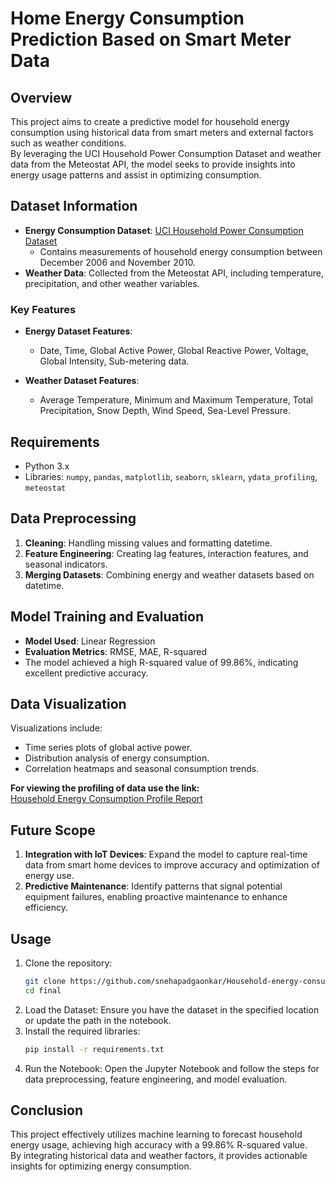 # Home Energy Consumption Prediction Based on Smart Meter Data

## Overview
This project aims to create a predictive model for household energy consumption using historical data from smart meters and external factors such as weather conditions. \
By leveraging the UCI Household Power Consumption Dataset and weather data from the Meteostat API, the model seeks to provide insights into energy usage patterns and assist in optimizing consumption.

## Dataset Information
- **Energy Consumption Dataset**: [UCI Household Power Consumption Dataset](https://archive.ics.uci.edu/dataset/235/individual+household+electric+power+consumption)
  - Contains measurements of household energy consumption between December 2006 and November 2010.
- **Weather Data**: Collected from the Meteostat API, including temperature, precipitation, and other weather variables.

### Key Features
- **Energy Dataset Features**:
  - Date, Time, Global Active Power, Global Reactive Power, Voltage, Global Intensity, Sub-metering data.
  
- **Weather Dataset Features**:
  - Average Temperature, Minimum and Maximum Temperature, Total Precipitation, Snow Depth, Wind Speed, Sea-Level Pressure.

## Requirements
- Python 3.x
- Libraries: `numpy`, `pandas`, `matplotlib`, `seaborn`, `sklearn`, `ydata_profiling`, `meteostat`

## Data Preprocessing
1. **Cleaning**: Handling missing values and formatting datetime.
2. **Feature Engineering**: Creating lag features, interaction features, and seasonal indicators.
3. **Merging Datasets**: Combining energy and weather datasets based on datetime.

## Model Training and Evaluation
- **Model Used**: Linear Regression
- **Evaluation Metrics**: RMSE, MAE, R-squared
- The model achieved a high R-squared value of 99.86%, indicating excellent predictive accuracy.

## Data Visualization
Visualizations include:
- Time series plots of global active power.
- Distribution analysis of energy consumption.
- Correlation heatmaps and seasonal consumption trends.

**For viewing the profiling of data use the link:** \
[Household Energy Consumption Profile Report](https://venkadesh.github.io/Household-energy-consumption-prediction/household_consumption_profile_report.html)

## Future Scope
1. **Integration with IoT Devices**: Expand the model to capture real-time data from smart home devices to improve accuracy and optimization of energy use.
2. **Predictive Maintenance**: Identify patterns that signal potential equipment failures, enabling proactive maintenance to enhance efficiency.

## Usage
1. Clone the repository:
   ```bash
   git clone https://github.com/snehapadgaonkar/Household-energy-consumption-prediction.git
   cd final
2. Load the Dataset: Ensure you have the dataset in the specified location or update the path in the notebook.
3. Install the required libraries:
   ```bash
   pip install -r requirements.txt
4. Run the Notebook: Open the Jupyter Notebook and follow the steps for data preprocessing, feature engineering, and model evaluation.

## Conclusion
This project effectively utilizes machine learning to forecast household energy usage, achieving high accuracy with a 99.86% R-squared value. \
By integrating historical data and weather factors, it provides actionable insights for optimizing energy consumption.
